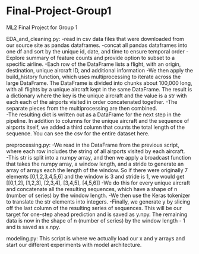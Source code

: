 # Final-Project-Group1
ML2 Final Project for Group 1

EDA_and_cleaning.py:
-read in csv data files that were downloaded from our source site as pandas dataframes.
-concat all pandas dataframes into one df and sort by the unique id, date, and time to ensure temporal order
-Explore summary of feature counts and provide option to subset to a specific airline.
-Each row of the DataFrame lists a flight, with an origin, destination, unique aircraft ID, and additional information
-We then apply the build_history function, which uses multiprocessing to iterate across the large DataFrame.  The DataFrame is divided into chunks about 100,000 long, with all flights by a unique aircraft kept in the same DataFrame.  The result is a dictionary where the key is the unique aircraft and the value is a str with each each of the airports visited in order concatenated together.
-The separate pieces from the multiprocessing are then combined.  
-The resulting dict is written out as a DataFrame for the next step in the pipeline.  In addition to columns for the unique aircraft and the sequence of airports itself, we added a third column that counts the total length of the sequence.  You can see the csv for the entire dataset here.

preprocessing.py:
-We read in the DataFrame from the previous script, where each row includes the string of all airports visited by each aircraft.  
-This str is split into a numpy array, and then we apply a broadcast function that takes the numpy array, a window length, and a stride to generate an array of arrays each the length of the window.  So if there were originally 7 elements [0,1,2,3,4,5,6] and the window is 3 and stride is 1, we would get
[[0,1,2],
[1,2,3],
[2,3,4],
[3,4,5],
[4,5,6]]
-We do this for every unique aircraft and concatenate all the resulting sequences, which have a shape of n (number of series) by the window length.
-We then use the Keras tokenizer to translate the str elements into integers.
-Finally, we generate y by slicing off the last column of the resulting series of sequences.  This will be our target for one-step ahead prediction and is saved as y.npy.  The remaining data is now in the shape of n (number of series) by the window length - 1 and is saved as x.npy.

modeling.py:
This script is where we actually load our x and y arrays and start our different experiments with model architecture.
